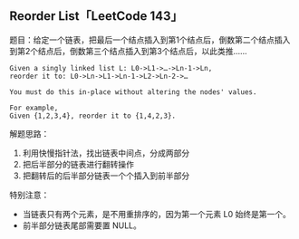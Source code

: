 ## Reorder List「LeetCode 143」

题目：给定一个链表，把最后一个结点插入到第1个结点后，倒数第二个结点插入到第2个结点后，倒数第三个结点插入到第3个结点后，以此类推……

```
Given a singly linked list L: L0->L1->…->Ln-1->Ln,
reorder it to: L0->Ln->L1->Ln-1->L2->Ln-2->…

You must do this in-place without altering the nodes' values.

For example,
Given {1,2,3,4}, reorder it to {1,4,2,3}.
```

解题思路：

1. 利用快慢指针法，找出链表中间点，分成两部分
2. 把后半部分的链表进行翻转操作
3. 把翻转后的后半部分链表一个个插入到前半部分

特别注意：

* 当链表只有两个元素，是不用重排序的，因为第一个元素 L0 始终是第一个。
* 前半部分链表尾部需要置 NULL。
